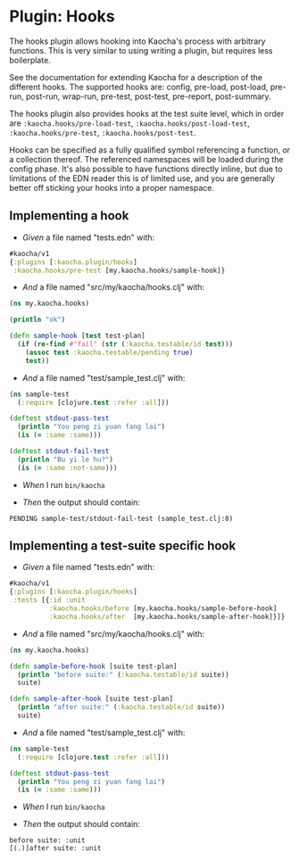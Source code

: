 <!-- This document is generated based on a corresponding .feature file, do not edit directly -->

# Plugin: Hooks

The hooks plugin allows hooking into Kaocha's process with arbitrary
  functions. This is very similar to using writing a plugin, but requires less
  boilerplate.

  See the documentation for extending Kaocha for a description of the different
  hooks. The supported hooks are: config, pre-load, post-load, pre-run, post-run, wrap-run,
  pre-test, post-test, pre-report, post-summary.

  The hooks plugin also provides hooks at the test suite level, which in order
  are `:kaocha.hooks/pre-load-test`, `:kaocha.hooks/post-load-test`,
  `:kaocha.hooks/pre-test`, `:kaocha.hooks/post-test`.

  Hooks can be specified as a fully qualified symbol referencing a function, or
  a collection thereof. The referenced namespaces will be loaded during the
  config phase. It's also possible to have functions directly inline, but due to
  limitations of the EDN reader this is of limited use, and you are generally
  better off sticking your hooks into a proper namespace.

## Implementing a hook

- <em>Given </em> a file named "tests.edn" with:

``` clojure
#kaocha/v1
{:plugins [:kaocha.plugin/hooks]
 :kaocha.hooks/pre-test [my.kaocha.hooks/sample-hook]}
```


- <em>And </em> a file named "src/my/kaocha/hooks.clj" with:

``` clojure
(ns my.kaocha.hooks)

(println "ok")

(defn sample-hook [test test-plan]
  (if (re-find #"fail" (str (:kaocha.testable/id test)))
    (assoc test :kaocha.testable/pending true)
    test))
```


- <em>And </em> a file named "test/sample_test.clj" with:

``` clojure
(ns sample-test
  (:require [clojure.test :refer :all]))

(deftest stdout-pass-test
  (println "You peng zi yuan fang lai")
  (is (= :same :same)))

(deftest stdout-fail-test
  (println "Bu yi le hu?")
  (is (= :same :not-same)))
```


- <em>When </em> I run `bin/kaocha`

- <em>Then </em> the output should contain:

``` nil
PENDING sample-test/stdout-fail-test (sample_test.clj:8)
```



## Implementing a test-suite specific hook

- <em>Given </em> a file named "tests.edn" with:

``` clojure
#kaocha/v1
{:plugins [:kaocha.plugin/hooks]
 :tests [{:id :unit
          :kaocha.hooks/before [my.kaocha.hooks/sample-before-hook]
          :kaocha.hooks/after  [my.kaocha.hooks/sample-after-hook]}]}
```


- <em>And </em> a file named "src/my/kaocha/hooks.clj" with:

``` clojure
(ns my.kaocha.hooks)

(defn sample-before-hook [suite test-plan]
  (println "before suite:" (:kaocha.testable/id suite))
  suite)

(defn sample-after-hook [suite test-plan]
  (println "after suite:" (:kaocha.testable/id suite))
  suite)
```


- <em>And </em> a file named "test/sample_test.clj" with:

``` clojure
(ns sample-test
  (:require [clojure.test :refer :all]))

(deftest stdout-pass-test
  (println "You peng zi yuan fang lai")
  (is (= :same :same)))
```


- <em>When </em> I run `bin/kaocha`

- <em>Then </em> the output should contain:

``` nil
before suite: :unit
[(.)]after suite: :unit
```



